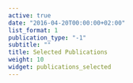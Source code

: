 ```yaml
---
active: true
date: "2016-04-20T00:00:00+02:00"
list_format: 1
publication_type: "-1"
subtitle: ""
title: Selected Publications
weight: 10
widget: publications_selected
---
```


